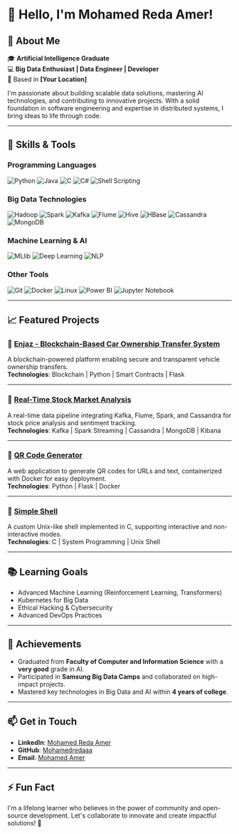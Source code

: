# 👋 Hello, I'm Mohamed Reda Amer!

## 🚀 About Me
🎓 **Artificial Intelligence Graduate**  
💻 **Big Data Enthusiast | Data Engineer | Developer**  
📍 Based in **[Your Location]**  

I'm passionate about building scalable data solutions, mastering AI technologies, and contributing to innovative projects. With a solid foundation in software engineering and expertise in distributed systems, I bring ideas to life through code.

---

## 🔧 Skills & Tools

### **Programming Languages**
![Python](https://img.shields.io/badge/Python-3776AB?style=for-the-badge&logo=python&logoColor=white)
![Java](https://img.shields.io/badge/Java-007396?style=for-the-badge&logo=java&logoColor=white)
![C](https://img.shields.io/badge/C-00599C?style=for-the-badge&logo=c&logoColor=white)
![C#](https://img.shields.io/badge/C%23-239120?style=for-the-badge&logo=c-sharp&logoColor=white)
![Shell Scripting](https://img.shields.io/badge/Shell_Scripting-4EAA25?style=for-the-badge&logo=gnu-bash&logoColor=white)

### **Big Data Technologies**
![Hadoop](https://img.shields.io/badge/Hadoop-66CCFF?style=for-the-badge&logo=apache-hadoop&logoColor=black)
![Spark](https://img.shields.io/badge/Apache%20Spark-E25A1C?style=for-the-badge&logo=apachespark&logoColor=white)
![Kafka](https://img.shields.io/badge/Apache%20Kafka-231F20?style=for-the-badge&logo=apachekafka&logoColor=white)
![Flume](https://img.shields.io/badge/Apache%20Flume-0099CC?style=for-the-badge)
![Hive](https://img.shields.io/badge/Apache%20Hive-FCC624?style=for-the-badge&logo=apachehive&logoColor=black)
![HBase](https://img.shields.io/badge/HBase-DC382D?style=for-the-badge)
![Cassandra](https://img.shields.io/badge/Apache%20Cassandra-1287B1?style=for-the-badge&logo=apachecassandra&logoColor=white)
![MongoDB](https://img.shields.io/badge/MongoDB-47A248?style=for-the-badge&logo=mongodb&logoColor=white)

### **Machine Learning & AI**
![MLlib](https://img.shields.io/badge/Spark%20MLlib-E25A1C?style=for-the-badge)
![Deep Learning](https://img.shields.io/badge/Deep%20Learning-FF6F00?style=for-the-badge)
![NLP](https://img.shields.io/badge/NLP-0052CC?style=for-the-badge)

### **Other Tools**
![Git](https://img.shields.io/badge/Git-F05032?style=for-the-badge&logo=git&logoColor=white)
![Docker](https://img.shields.io/badge/Docker-2496ED?style=for-the-badge&logo=docker&logoColor=white)
![Linux](https://img.shields.io/badge/Linux-FCC624?style=for-the-badge&logo=linux&logoColor=black)
![Power BI](https://img.shields.io/badge/Power%20BI-F2C811?style=for-the-badge&logo=powerbi&logoColor=black)
![Jupyter Notebook](https://img.shields.io/badge/Jupyter-F37626?style=for-the-badge&logo=jupyter&logoColor=white)

---

## 📈 Featured Projects

### 🔗 [Enjaz - Blockchain-Based Car Ownership Transfer System](https://github.com/Mohamedredaaa/Enjaz)
A blockchain-powered platform enabling secure and transparent vehicle ownership transfers.  
**Technologies**: Blockchain | Python | Smart Contracts | Flask  

---

### 🔗 [Real-Time Stock Market Analysis](https://github.com/Mohamedredaaa/StockMarketAnalysis)
A real-time data pipeline integrating Kafka, Flume, Spark, and Cassandra for stock price analysis and sentiment tracking.  
**Technologies**: Kafka | Spark Streaming | Cassandra | MongoDB | Kibana  

---

### 🔗 [QR Code Generator](https://github.com/Mohamedredaaa/qr-code-gen)
A web application to generate QR codes for URLs and text, containerized with Docker for easy deployment.  
**Technologies**: Python | Flask | Docker  

---

### 🔗 [Simple Shell](https://github.com/Mohamedredaaa/simple_shell)
A custom Unix-like shell implemented in C, supporting interactive and non-interactive modes.  
**Technologies**: C | System Programming | Unix Shell  

---

## 📚 Learning Goals
- Advanced Machine Learning (Reinforcement Learning, Transformers)
- Kubernetes for Big Data
- Ethical Hacking & Cybersecurity
- Advanced DevOps Practices

---

## 🌟 Achievements
- Graduated from **Faculty of Computer and Information Science** with a **very good** grade in AI.
- Participated in **Samsung Big Data Camps** and collaborated on high-impact projects.
- Mastered key technologies in Big Data and AI within **4 years of college**.

---

## 📫 Get in Touch
- **LinkedIn**: [Mohamed Reda Amer](https://www.linkedin.com/in/Mohamedredaaa)
- **GitHub**: [Mohamedredaaa](https://github.com/Mohamedredaaa)
- **Email**: [Mohamed Amer](mohamedamer1423@gmail.com)

---

## ⚡ Fun Fact
I'm a lifelong learner who believes in the power of community and open-source development. Let's collaborate to innovate and create impactful solutions! 🚀
